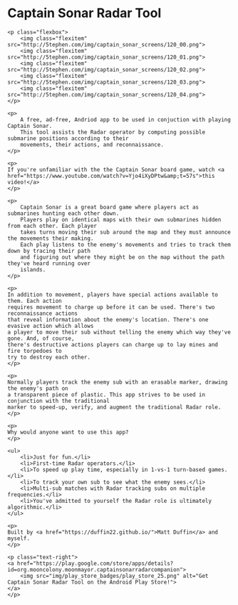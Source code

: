 <div class="item">
	<h1>Captain Sonar Radar Tool</h1>

	<p class="flexbox">
		<img class="flexitem" src="http://5tephen.com/img/captain_sonar_screens/120_00.png">
		<img class="flexitem" src="http://5tephen.com/img/captain_sonar_screens/120_01.png">
		<img class="flexitem" src="http://5tephen.com/img/captain_sonar_screens/120_02.png">
		<img class="flexitem" src="http://5tephen.com/img/captain_sonar_screens/120_03.png">
		<img class="flexitem" src="http://5tephen.com/img/captain_sonar_screens/120_04.png">
	</p>

	<p>
		A free, ad-free, Andriod app to be used in conjuction with playing Captain Sonar.
		This tool assists the Radar operator by computing possible submarine positions according to their
		movements, their actions, and reconnaissance.
	</p>

	<p>
	If you're unfamiliar with the the Captain Sonar board game, watch <a href="https://www.youtube.com/watch?v=Yjo4iXyDPtw&amp;t=57s">this video!</a>
	</p>

	<p>
		Captain Sonar is a great board game where players act as submarines hunting each other down.
		Players play on identical maps with their own submarines hidden from each other. Each player
		takes turns moving their sub around the map and they must announce the movements their making.
		Each play listens to the enemy's movements and tries to track them down by tracing their path
		and figuring out where they might be on the map without the path they've heard running over
		islands.
	</p>

	<p>
	In addition to movement, players have special actions available to them. Each action
	requires movement to charge up before it can be used. There's two reconnaissance actions
	that reveal information about the enemy's location. There's one evasive action which allows
	a player to move their sub without telling the enemy which way they've gone. And, of course,
	there's destructive actions players can charge up to lay mines and fire torpedoes to
	try to destroy each other.
	</p>

	<p>
	Normally players track the enemy sub with an erasable marker, drawing the enemy's path on
	a transparent piece of plastic. This app strives to be used in conjunction with the traditional
	marker to speed-up, verify, and augment the traditional Radar role.
	</p>

	<p>
	Why would anyone want to use this app?
	</p>

	<ul>
		<li>Just for fun.</li>
		<li>First-time Radar operators.</li>
		<li>To speed up play time, especially in 1-vs-1 turn-based games.</li>
		<li>To track your own sub to see what the enemy sees.</li>
		<li>Multi-sub matches with Radar tracking subs on multiple frequencies.</li>
		<li>You've admitted to yourself the Radar role is ultimately algorithmic.</li>
	</ul>

	<p>
	Built by <a href="https://duffin22.github.io/">Matt Duffin</a> and myself.
	</p>

	<p class="text-right">
	<a href="https://play.google.com/store/apps/details?id=org.mooncolony.moonmayor.captainsonarradarcompanion">
		<img src="img/play_store_badges/play_store_25.png" alt="Get Captain Sonar Radar Tool on the Android Play Store!">
	</a>
	</p>
</div>

